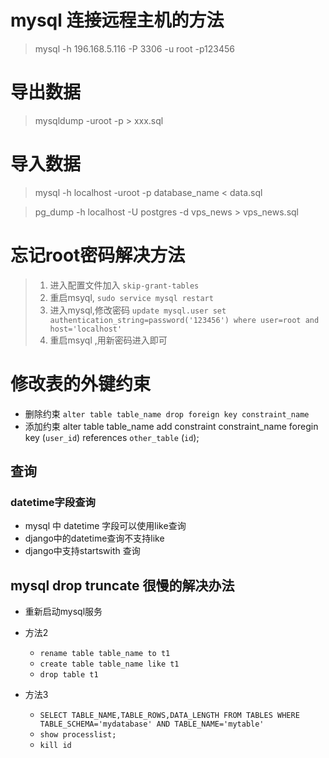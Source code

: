 # mysql 连接远程主机的方法
>mysql -h 196.168.5.116 -P 3306 -u root -p123456

# 导出数据
> mysqldump -uroot -p > xxx.sql

# 导入数据
> mysql -h localhost -uroot -p database_name < data.sql

> pg_dump -h localhost -U postgres -d vps_news > vps_news.sql

# 忘记root密码解决方法
> 1. 进入配置文件加入 `skip-grant-tables`
> 2. 重启msyql, `sudo service mysql restart`
> 3. 进入mysql,修改密码 `update mysql.user set authentication_string=password('123456') where user=root and host='localhost'`
> 4. 重启msyql ,用新密码进入即可

# 修改表的外键约束

- 删除约束
`alter table table_name drop foreign key constraint_name`
- 添加约束
alter table table_name add constraint constraint_name foregin key (`user_id`) references `other_table` (`id`);


## 查询
### datetime字段查询
- mysql 中 datetime 字段可以使用like查询
- django中的datetime查询不支持like
- django中支持startswith 查询 


## mysql drop truncate 很慢的解决办法
- 重新启动mysql服务
- 方法2
    - `rename table table_name to t1`
    - `create table table_name like t1`
    - `drop table t1`

- 方法3
    - `SELECT TABLE_NAME,TABLE_ROWS,DATA_LENGTH FROM TABLES WHERE TABLE_SCHEMA='mydatabase' AND TABLE_NAME='mytable'`
    - `show processlist;`
    - `kill id`





